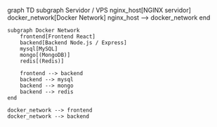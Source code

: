 graph TD
    subgraph Servidor / VPS
        nginx_host[NGINX servidor]
        docker_network[Docker Network]
        nginx_host --> docker_network
    end

    subgraph Docker Network
        frontend[Frontend React]
        backend[Backend Node.js / Express]
        mysql[MySQL]
        mongo[(MongoDB)]
        redis[(Redis)]

        frontend --> backend
        backend --> mysql
        backend --> mongo
        backend --> redis
    end

    docker_network --> frontend
    docker_network --> backend

